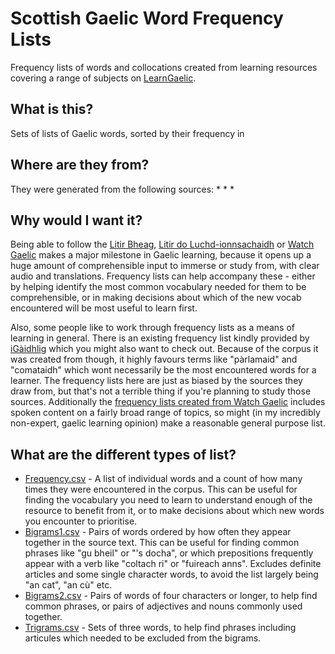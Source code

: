 # Scottish Gaelic Word Frequency Lists

Frequency lists of words and collocations created from learning resources covering a range of subjects on [LearnGaelic](https://learngaelic.scot/).

## What is this?
Sets of lists of Gaelic words, sorted by their frequency in 

## Where are they from?
They were generated from the following sources:
* 
*
*

## Why would I want it?
Being able to follow the [Litir Bheag](https://learngaelic.scot/litirbheag/index.jsp), [Litir do Luchd-ionnsachaidh](https://learngaelic.scot/litir/index.jsp) or [Watch Gaelic](https://learngaelic.scot/watch/news.jsp) makes a  major milestone in Gaelic learning, because it opens up a huge amount of comprehensible input to immerse or study from, with clear audio and translations. Frequency lists can help accompany these - either by helping identify the most common vocabulary needed for them to be comprehensible, or in making decisions about which of the new vocab encountered will be most useful to learn first.

Also, some people like to work through frequency lists as a means of learning in general. There is an existing frequency list kindly provided by [iGàidhlig](http://www.igaidhlig.net/en/gaelic-word-frequencies/) which you might also want to check out. Because of the corpus it was created from though, it highly favours terms like "pàrlamaid" and "comataidh" which wont necessarily be the most encountered words for a learner. The frequency lists here are just as biased by the sources they draw from, but that's not a terrible thing if you're planning to study those sources. Additionally the [frequency lists created from Watch Gaelic](https://github.com/innesmck/GaelicFrequencyLists/tree/main/output/watch) includes spoken content on a fairly broad range of topics, so might (in my incredibly non-expert, gaelic learning opinion) make a reasonable general purpose list.

## What are the different types of list?
* [Frequency.csv](https://github.com/innesmck/GaelicFrequencyLists/blob/main/output/litir/frequency.csv) - A list of individual words and a count of how many times they were encountered in the corpus. This can be useful for finding the vocabulary you need to learn to understand enough of the resource to benefit from it, or to make decisions about which new words you encounter to prioritise.
* [Bigrams1.csv](https://github.com/innesmck/GaelicFrequencyLists/blob/main/output/litir/bigrams1.csv) - Pairs of words ordered by how often they appear together in the source text. This can be useful for finding common phrases like "gu bheil" or "'s docha", or which prepositions frequently appear with a verb like "coltach	ri" or "fuireach anns". Excludes definite articles and some single character words, to avoid the list largely being "an cat", "an cù" etc.
* [Bigrams2.csv](https://github.com/innesmck/GaelicFrequencyLists/blob/main/output/litir/bigrams2.csv) - Pairs of words of four characters or longer, to help find common phrases, or pairs of adjectives and nouns commonly used together.
* [Trigrams.csv](https://github.com/innesmck/GaelicFrequencyLists/blob/main/output/litir/trigrams.csv) - Sets of three words, to help find phrases including articules which needed to be excluded from the bigrams.
